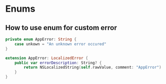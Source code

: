 # Enums

## How to use enum for custom error

```swift
private enum AppError: String {
    case unkown = "An unknown error occured"
}

extension AppError: LocalizedError {
    public var errorDescription: String? {
        return NSLocalizedString(self.rawValue, comment: "AppError")
    }
}
```